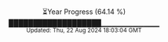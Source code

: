<p align="center">
⏳Year Progress (64.14 %)<br>
███████████████████▁▁▁▁▁▁▁▁▁▁▁ <br>
<sub>Updated: Thu, 22 Aug 2024 18:03:04 GMT</sub>
</p>

